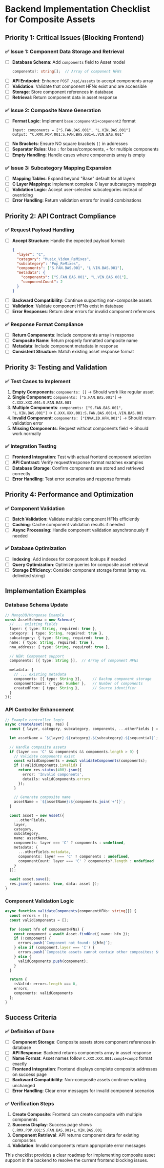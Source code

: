 # Backend Implementation Checklist for Composite Assets

## Priority 1: Critical Issues (Blocking Frontend)

### ✅ Issue 1: Component Data Storage and Retrieval
- [ ] **Database Schema**: Add `components` field to Asset model
  ```typescript
  components?: string[];  // Array of component HFNs
  ```
- [ ] **API Endpoint**: Enhance `POST /api/assets` to accept components array
- [ ] **Validation**: Validate that component HFNs exist and are accessible
- [ ] **Storage**: Store component references in database
- [ ] **Retrieval**: Return component data in asset response

### ✅ Issue 2: Composite Name Generation
- [ ] **Format Logic**: Implement `base:component1+component2` format
  ```
  Input: components = ["S.FAN.BAS.001", "L.VIN.BAS.001"]
  Output: "C.RMX.POP.001:S.FAN.BAS.001+L.VIN.BAS.001"
  ```
- [ ] **No Brackets**: Ensure NO square brackets `[]` in addresses
- [ ] **Separator Rules**: Use `:` for base/components, `+` for multiple components
- [ ] **Empty Handling**: Handle cases where components array is empty

### ✅ Issue 3: Subcategory Mapping Expansion  
- [ ] **Mapping Tables**: Expand beyond "Base" default for all layers
- [ ] **C Layer Mappings**: Implement complete C layer subcategory mappings
- [ ] **Validation Logic**: Accept user-selected subcategories instead of overriding
- [ ] **Error Handling**: Return validation errors for invalid combinations

## Priority 2: API Contract Compliance

### ✅ Request Payload Handling
- [ ] **Accept Structure**: Handle the expected payload format:
  ```json
  {
    "layer": "C",
    "category": "Music_Video_ReMixes",
    "subcategory": "Pop_ReMixes", 
    "components": ["S.FAN.BAS.001", "L.VIN.BAS.001"],
    "metadata": {
      "components": ["S.FAN.BAS.001", "L.VIN.BAS.001"],
      "componentCount": 2
    }
  }
  ```
- [ ] **Backward Compatibility**: Continue supporting non-composite assets
- [ ] **Validation**: Validate component HFNs exist in database
- [ ] **Error Responses**: Return clear errors for invalid component references

### ✅ Response Format Compliance
- [ ] **Return Components**: Include components array in response
- [ ] **Composite Name**: Return properly formatted composite name
- [ ] **Metadata**: Include component metadata in response
- [ ] **Consistent Structure**: Match existing asset response format

## Priority 3: Testing and Validation

### ✅ Test Cases to Implement
1. **Empty Components**: `components: []` → Should work like regular asset
2. **Single Component**: `components: ["S.FAN.BAS.001"]` → `C.XXX.XXX.001:S.FAN.BAS.001`
3. **Multiple Components**: `components: ["S.FAN.BAS.001", "L.VIN.BAS.001"]` → `C.XXX.XXX.001:S.FAN.BAS.001+L.VIN.BAS.001`
4. **Invalid Component**: `components: ["INVALID.HFN.001"]` → Should return validation error
5. **Missing Components**: Request without components field → Should work normally

### ✅ Integration Testing
- [ ] **Frontend Integration**: Test with actual frontend component selection
- [ ] **API Contract**: Verify request/response format matches examples
- [ ] **Database Storage**: Confirm components are stored and retrieved correctly
- [ ] **Error Handling**: Test error scenarios and response formats

## Priority 4: Performance and Optimization

### ✅ Component Validation
- [ ] **Batch Validation**: Validate multiple component HFNs efficiently
- [ ] **Caching**: Cache component validation results if needed
- [ ] **Async Processing**: Handle component validation asynchronously if needed

### ✅ Database Optimization
- [ ] **Indexing**: Add indexes for component lookups if needed
- [ ] **Query Optimization**: Optimize queries for composite asset retrieval
- [ ] **Storage Efficiency**: Consider component storage format (array vs. delimited string)

## Implementation Examples

### Database Schema Update
```typescript
// MongoDB/Mongoose Example
const AssetSchema = new Schema({
  // ... existing fields
  layer: { type: String, required: true },
  category: { type: String, required: true },
  subcategory: { type: String, required: true },
  name: { type: String, required: true },
  nna_address: { type: String, required: true },
  
  // NEW: Component support
  components: [{ type: String }],  // Array of component HFNs
  
  metadata: {
    // ... existing metadata
    components: [{ type: String }],     // Backup component storage
    componentCount: { type: Number },   // Number of components
    createdFrom: { type: String },      // Source identifier
  }
});
```

### API Controller Enhancement
```typescript
// Example controller logic
async createAsset(req, res) {
  const { layer, category, subcategory, components, ...otherFields } = req.body;
  
  let assetName = `${layer}.${category}.${subcategory}.${sequential}`;
  
  // Handle composite assets
  if (layer === 'C' && components && components.length > 0) {
    // Validate components exist
    const validComponents = await validateComponents(components);
    if (!validComponents.isValid) {
      return res.status(400).json({
        error: 'Invalid components',
        details: validComponents.errors
      });
    }
    
    // Generate composite name
    assetName = `${assetName}:${components.join('+')}`;
  }
  
  const asset = new Asset({
    ...otherFields,
    layer,
    category, 
    subcategory,
    name: assetName,
    components: layer === 'C' ? components : undefined,
    metadata: {
      ...otherFields.metadata,
      components: layer === 'C' ? components : undefined,
      componentCount: layer === 'C' ? components?.length : undefined
    }
  });
  
  await asset.save();
  res.json({ success: true, data: asset });
}
```

### Component Validation Logic
```typescript
async function validateComponents(componentHFNs: string[]) {
  const errors = [];
  const validComponents = [];
  
  for (const hfn of componentHFNs) {
    const component = await Asset.findOne({ name: hfn });
    if (!component) {
      errors.push(`Component not found: ${hfn}`);
    } else if (component.layer === 'C') {
      errors.push(`Composite assets cannot contain other composites: ${hfn}`);
    } else {
      validComponents.push(component);
    }
  }
  
  return {
    isValid: errors.length === 0,
    errors,
    components: validComponents
  };
}
```

## Success Criteria

### ✅ Definition of Done
- [ ] **Component Storage**: Composite assets store component references in database
- [ ] **API Response**: Backend returns components array in asset response
- [ ] **Name Format**: Asset names follow `C.XXX.XXX.001:comp1+comp2` format exactly
- [ ] **Frontend Integration**: Frontend displays complete composite addresses on success page
- [ ] **Backward Compatibility**: Non-composite assets continue working unchanged
- [ ] **Error Handling**: Clear error messages for invalid component scenarios

### ✅ Verification Steps
1. **Create Composite**: Frontend can create composite with multiple components
2. **Success Display**: Success page shows `C.RMX.POP.001:S.FAN.BAS.001+L.VIN.BAS.001`
3. **Component Retrieval**: API returns component data for existing composites
4. **Validation**: Invalid components return appropriate error messages

This checklist provides a clear roadmap for implementing composite asset support in the backend to resolve the current frontend blocking issues.